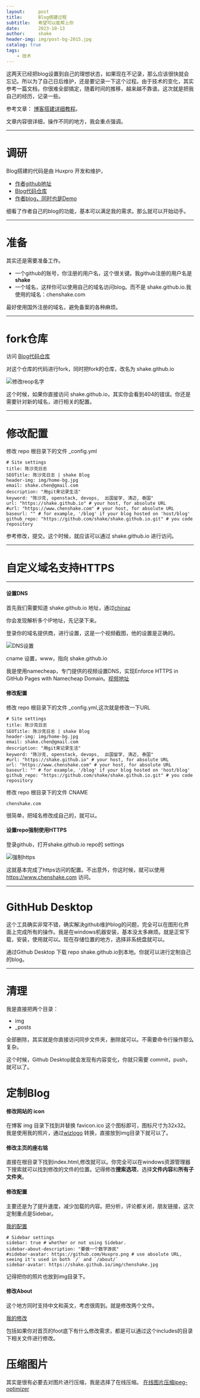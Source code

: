 ```yaml
---
layout:     post
title:      Blog搭建过程
subtitle:   希望可以能帮上你
date:       2023-10-13
author:     shake
header-img: img/post-bg-2015.jpg
catalog: true
tags:
    - 技术
---
```


这两天已经把blog设置到自己的理想状态，如果现在不记录，那么应该很快就会忘记。所以为了自己日后维护，还是要记录一下这个过程。由于技术的变化，其实参考一篇文档，你很难全部搞定，随着时间的推移，越来越不靠谱。这次就是把我自己的经历，记录一些。

参考文章： [博客搭建详细教程](https://github.com/qiubaiying/qiubaiying.github.io/wiki/%E5%8D%9A%E5%AE%A2%E6%90%AD%E5%BB%BA%E8%AF%A6%E7%BB%86%E6%95%99%E7%A8%8B)。

文章内容很详细，操作不同的地方，我会重点强调。

---
# 调研

Blog搭建的代码是由 Huxpro 开发和维护，
* [作者github地址](https://github.com/huxpro) 
* [Blog代码仓库](https://github.com/Huxpro/huxpro.github.io)
* [作者blog，同时也是Demo](https://huangxuan.me)

细看了作者自己的blog的功能，基本可以满足我的需求。那么就可以开始动手。

---

# 准备

其实还是需要准备工作。

* 一个github的账号，你注册的用户名，这个很关键。我github注册的用户名是**shake**
* 一个域名，这样你可以使用自己的域名访问blog。而不是 shake.github.io.我使用的域名：chenshake.com

最好使用国外注册的域名，避免备案的各种麻烦。

---

# fork仓库

访问 [Blog代码仓库](https://github.com/Huxpro/huxpro.github.io)

对这个仓库的代码进行fork，同时把fork的仓库，改名为 shake.github.io

![修改reop名字](/img/blog/repo-name.jpg "Repo name")

这个时候，如果你直接访问 shake.github.io，其实你会看到404的错误。你还是需要针对新的域名，进行相关的配置。

---

# 修改配置

修改 repo 根目录下的文件 _config.yml


	# Site settings
	title: 陈沙克日志
	SEOTitle: 陈沙克日志 | shake Blog
	header-img: img/home-bg.jpg
	email: shake.chen@gmail.com
	description: "用git来记录生活"
	keyword: "陈沙克, openstack, devops,  出国留学, 清迈, 泰国"
	url: "https://shake.github.io" # your host, for absolute URL
	#url: "https://www.chenshake.com" # your host, for absolute URL
	baseurl: "" # for example, '/blog' if your blog hosted on 'host/blog'
	github_repo: "https://github.com/shake/shake.github.io.git" # you code repository

参考修改，提交。这个时候，就应该可以通过 shake.github.io 进行访问。

---

# 自定义域名支持HTTPS

---

#### 设置DNS

首先我们需要知道 shake.github.io 地址，通过[chinaz ](https://ip.chinaz.com/)

你会发现解析多个IP地址，先记录下来。

登录你的域名提供商，进行设置，这是一个视频截图，他的设置是正确的。

![DNS设置](/img/blog/domain-name.jpg "domain name")

cname 设置，www，指向 shake.github.io 

我是使用namecheap，专门提供的视频设置DNS，实现Enforce HTTPS in GitHub Pages with Namecheap Domain。[视频地址](https://www.youtube.com/watch?v=FBtehan5DAo&ab_channel=WhatMakeArt)

#### 修改配置

修改 repo 根目录下的文件 _config.yml,这次就是修改一下URL


	# Site settings
	title: 陈沙克日志
	SEOTitle: 陈沙克日志 | shake Blog
	header-img: img/home-bg.jpg
	email: shake.chen@gmail.com
	description: "用git来记录生活"
	keyword: "陈沙克, openstack, devops,  出国留学, 清迈, 泰国"
	#url: "https://shake.github.io" # your host, for absolute URL
	url: "https://www.chenshake.com" # your host, for absolute URL
	baseurl: "" # for example, '/blog' if your blog hosted on 'host/blog'
	github_repo: "https://github.com/shake/shake.github.io.git" # you code repository

修改 repo 根目录下的文件 CNAME

	chenshake.com
	
很简单，把域名修改成自己的，就可以。


#### 设置repo强制使用HTTPS

登录github，打开shake.github.io repo的 settings

![强制https](/img/blog/https.jpg "domain name")

这就基本完成了https访问的配置。不出意外，你这时候，就可以使用 https://www.chenshake.com 访问。

---

# GithHub Desktop

这个工具确实非常不错，确实解决github维护blog的问题，完全可以在图形化界面上完成所有的操作。我是在windows机器安装，基本没太多麻烦。就是正常下载，安装，使用就可以。现在存储位置的地方，选择非系统盘就可以。

通过Github Desktop 下载 repo shake.github.io到本地。你就可以进行定制自己的blog。

---

# 清理

我是直接把两个目录：
* img
* _posts

全部删除，其实就是你直接访问同步文件夹，删除就可以。不需要命令行操作那么复杂。

这个时候，Github Desktop就会发现有内容变化，你就只需要 commit，push，就可以了。

# 定制Blog

#### 修改网站的 icon 

在博客 img 目录下找到并替换 favicon.ico 这个图标即可，图标尺寸为32x32。我是使用我的照片，通过[wizlogo](https://wizlogo.com/favicon-generator) 转换，直接放到img目录下就可以了。

#### 修改主页的座右铭

直接在根目录下找到index.html,修改就可以。你完全可以在windows资源管理器下搜索就可以找到修改的文件的位置。记得修改**搜索选项**，选择**文件内容**和**所有子文件夹**。

#### 修改配置

主要还是为了提升速度，减少加载的内容。把分析，评论都关闭，朋友链接，这次定制重点是Sidebar。

[我的配置](https://github.com/shake/shake.github.io/blob/master/_config.yml)

	# Sidebar settings
	sidebar: true # whether or not using Sidebar.
	sidebar-about-description: "要做一个数字游民"
	#sidebar-avatar: https://github.com/Huxpro.png # use absolute URL, seeing it's used in both `/` and `/about/`
	sidebar-avatar: https://shake.github.io/img/chenshake.jpg
	
记得把你的照片也放到img目录下。

#### 修改About

这个地方同时支持中文和英文，考虑很周到。就是修改两个文件。

[我的修改](https://github.com/shake/shake.github.io/tree/master/_includes/about)

包括如果你对首页的foot底下有什么修改需求，都是可以通过这个includes的目录下相关文件进行修改。

# 压缩图片

其实是很有必要去对图片进行压缩，我是选择了在线压缩。
[在线图片压缩jpeg-optimizer](https://jpeg-optimizer.com/)



















